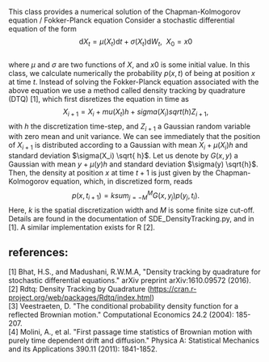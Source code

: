 
This class provides a numerical solution of the Chapman-Kolmogorov equation / Fokker-Planck equation 
Consider a stochastic differential equation of the form
$$
\mathrm{d}X_t   = \mu(X_t) \mathrm{d}t + \sigma(X_t) \mathrm{d}W_t, ~~   X_0 = x0   
$$       
where $\mu$ and $\sigma$ are two functions of $X$, and $x0$ is some initial value. 
In this class, we calculate numerically the probability $p(x,t)$ of being at position $x$ at time $t$. 
Instead of solving the Fokker-Planck equation associated
with the above equation we use a method called density tracking by quadrature (DTQ) [1], which first disretizes 
the equation in time as
$$
X_{i+1} = X_i + mu(X_t) h + sigma(X_i) sqrt(h) Z_{i+1},
$$
with $h$ the discretization time-step, and $Z_{i+1}$ a Gaussian random variable with zero mean and unit variance.
We can see immediately that the position of $X_{i+1}$ is distributed according to a Gaussian 
with mean $X_i +  \mu(X_i) h$ and standard deviation $\sigma(X_i) \sqrt{ h}$. 
Let us denote by $G(x,y)$ a Gaussian with mean $y+\mu(y) h$ and standard deviation $\sigma(y) \sqrt{h}$. 
Then, the density at position $x$ at time $t+1$ is just given by the Chapman-Kolmogorov equation, which, 
in discretized form, reads
$$
p(x, t_{i+1}) = k sum_{j=-M}^M G(x, y_j) p(y_j, t_i). 
$$
Here, $k$ is the spatial discretization width and $M$ is some finite size cut-off. 
Details are found in the documentation of SDE_DensityTracking.py, and in [1]. 
A similar implementation exists for R [2].

references:
----------
[1] Bhat, H.S., and Madushani, R.W.M.A, "Density tracking by quadrature for stochastic differential equations."
    arXiv preprint arXiv:1610.09572 (2016). <br>
[2] Rdtq: Density Tracking by Quadrature (https://cran.r-project.org/web/packages/Rdtq/index.html) <br>
[3] Veestraeten, D. "The conditional probability density function for a reflected Brownian motion."
    Computational Economics 24.2 (2004): 185-207. <br>
[4] Molini, A., et al. "First passage time statistics of Brownian motion with purely time dependent drift and
    diffusion." Physica A: Statistical Mechanics and its Applications 390.11 (2011): 1841-1852.      

